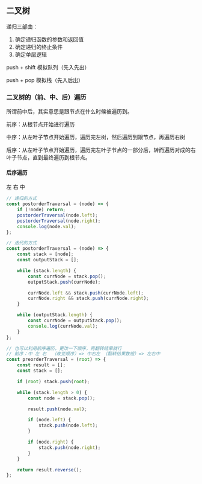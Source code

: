 ## 二叉树

递归三部曲：

1. 确定递归函数的参数和返回值
2. 确定递归的终止条件
3. 确定单层逻辑

push + shift 模拟队列（先入先出）

push + pop 模拟栈（先入后出）

### 二叉树的（前、中、后）遍历

所谓前中后，其实意思是跟节点在什么时候被遍历到。

前序：从根节点开始进行遍历

中序：从左叶子节点开始遍历，遍历完左树，然后遍历到跟节点，再遍历右树

后序：从左叶子节点开始遍历，遍历完左叶子节点的一部分后，转而遍历对成的右叶子节点，直到最终遍历到根节点。

#### 后序遍历

左 右 中

```js
// 递归的方式
const postorderTraversal = (node) => {
    if (!node) return;
    postorderTraversal(node.left);
    postorderTraversal(node.right);
    console.log(node.val);
};

// 迭代的方式
const postorderTraversal = (node) => {
    const stack = [node];
    const outputStack = [];

    while (stack.length) {
        const currNode = stack.pop();
        outputStack.push(currNode);

        currNode.left && stack.push(currNode.left);
        currNode.right && stack.push(currNode.right);
    }

    while (outputStack.length) {
        const currNode = outputStack.pop();
        console.log(currNode.val);
    }
};

// 也可以利用前序遍历，更改一下顺序，再翻转结果就行
// 前序：中 左 右  （改变顺序）=> 中右左 （翻转结果数组）=> 左右中
const preorderTraversal = (root) => {
    const result = [];
    const stack = [];

    if (root) stack.push(root);

    while (stack.length > 0) {
        const node = stack.pop();

        result.push(node.val);

        if (node.left) {
            stack.push(node.left);
        }

        if (node.right) {
            stack.push(node.right);
        }
    }

    return result.reverse();
};
```
